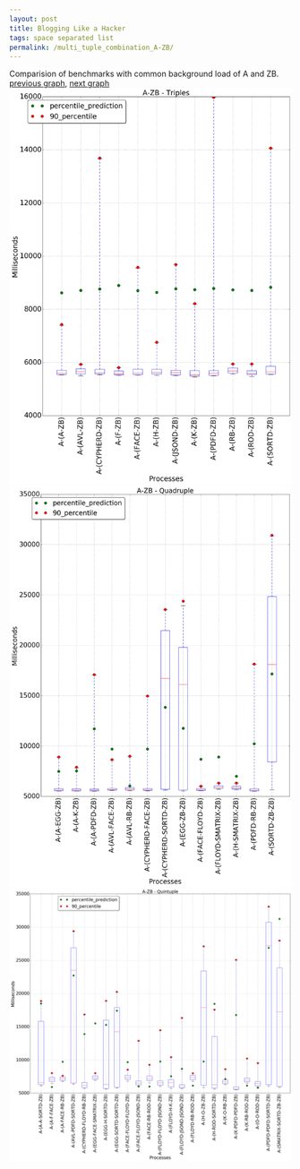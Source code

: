 ```yaml
---
layout: post
title: Blogging Like a Hacker
tags: space separated list
permalink: /multi_tuple_combination_A-ZB/
---
```


Comparision of benchmarks with common background load of A and ZB.
[previous graph](./multi_tuple_combination_A-SORTD/), [next graph](./multi_tuple_combination_AVL-AVL/)
<img src="./images/triple/A/A-ZB_box.png" alt="graph figure"><img src="./images/quadruple/A/A-ZB_box.png" alt="graph figure"><img src="./images/quintuple/A/A-ZB_box.png" alt="graph figure">